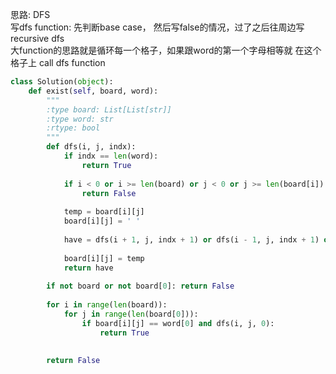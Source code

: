 思路: DFS  
写dfs function: 先判断base case， 然后写false的情况，过了之后往周边写 recursive dfs          
大function的思路就是循环每一个格子，如果跟word的第一个字母相等就 在这个格子上 call dfs function

``` Python
class Solution(object):
    def exist(self, board, word):
        """
        :type board: List[List[str]]
        :type word: str
        :rtype: bool
        """
        def dfs(i, j, indx):
            if indx == len(word):
                return True
            
            if i < 0 or i >= len(board) or j < 0 or j >= len(board[i]) or board[i][j] != word[indx]:
                return False
            
            temp = board[i][j]
            board[i][j] = ' '
            
            have = dfs(i + 1, j, indx + 1) or dfs(i - 1, j, indx + 1) or dfs(i, j + 1, indx + 1) or dfs(i, j - 1, indx + 1)
            
            board[i][j] = temp
            return have 
        
        if not board or not board[0]: return False
        
        for i in range(len(board)):
            for j in range(len(board[0])):
                if board[i][j] == word[0] and dfs(i, j, 0):
                    return True
                    
                
        return False      
                
```                
        
